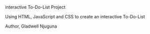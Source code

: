 interactive To-Do-List Project

Using HTML, JavaScript and CSS to create an interactive To-Do-List

Author, Gladwell Njuguna